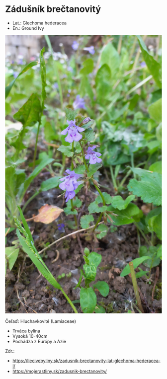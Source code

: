 # Zádušník brečtanovitý
- Lat.: Glechoma hederacea
- En.: Ground Ivy

![Zádušník brečtanovitý](./ground_ivy.jpg "Zádušník brečtanovitý")

Čeľaď: Hluchavkovité (Lamiaceae)

- Trváca bylina
- Vysoká 10-40cm
- Pochádza z Európy a Ázie


Zdr.:
- https://liecivebyliny.sk/zadusnik-brectanovity-lat-glechoma-hederacea-l/
- https://mojerastliny.sk/zadusnik-brectanovity/